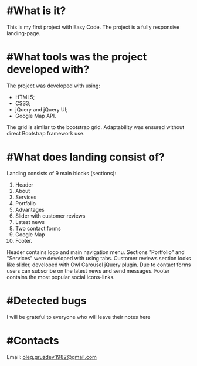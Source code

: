#What is it?
===========

This is my first project with Easy Code.
The project is a fully responsive landing-page.

#What tools was the project developed with?
===========================================

The project was developed with using:
* HTML5;
* CSS3;
* jQuery and jQuery UI;
* Google Map API.

The grid is similar to the bootstrap grid. Adaptability was ensured without
direct Bootstrap framework use.

#What does landing consist of?
============================= 

Landing consists of 9 main blocks (sections):
1. Header
2. About
3. Services
3. Portfolio
4. Advantages
5. Slider with customer reviews
6. Latest news
7. Two contact forms
8. Google Map
9. Footer.

Header contains logo and main navigation menu.
Sections "Portfolio" and "Services" were developed with using tabs.
Customer reviews section looks like slider, developed with Owl Carousel jQuery plugin.
Due to contact forms users can subscribe on the latest news and send messages.
Footer contains the most popular social icons-links.

#Detected bugs
==============

I will be grateful to everyone who will leave their notes here

#Contacts
=========

Email: oleg.gruzdev.1982@gmail.com
